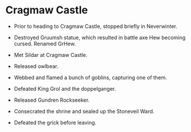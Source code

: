 # Cragmaw Castle

- Prior to heading to Cragmaw Castle, stopped briefly in Neverwinter.
- Destroyed Gruumsh statue, which resulted in battle axe Hew becoming cursed. Renamed GrHew.

- Met Sildar at Cragmaw Castle.
- Released owlbear.
- Webbed and flamed a bunch of goblins, capturing one of them.
- Defeated King Grol and the doppelganger.
- Released Gundren Rockseeker.
- Consecrated the shrine and sealed up the Stoneveil Ward.
- Defeated the grick before leaving.